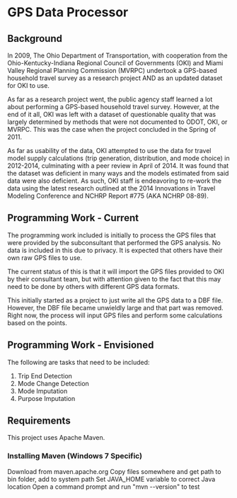 # GPS Data Processor 

## Background 

In 2009, The Ohio Department of Transportation, with cooperation from the Ohio-Kentucky-Indiana Regional Council of Governments (OKI) and Miami Valley Regional Planning Commission (MVRPC) undertook a GPS-based household travel survey as a research project AND as an updated dataset for OKI to use.

As far as a research project went, the public agency staff learned a lot about performing a GPS-based household travel survey.  However, at the end of it all, OKI was left with a dataset of questionable quality that was largely determined by methods that were not documented to ODOT, OKI, or MVRPC.  This was the case when the project concluded in the Spring of 2011.

As far as usability of the data, OKI attempted to use the data for travel model supply calculations (trip generation, distribution, and mode choice) in 2012-2014, culminating with a peer review in April of 2014.  It was found that the dataset was deficient in many ways and the models estimated from said data were also deficient.  As such, OKI staff is endeavoring to re-work the data using the latest research outlined at the 2014 Innovations in Travel Modeling Conference and NCHRP Report #775 (AKA NCHRP 08-89).

## Programming Work - Current 

The programming work included is initially to process the GPS files that were provided by the subconsultant that performed the GPS analysis.  No data is included in this due to privacy.  It is expected that others have their own raw GPS files to use.

The current status of this is that it will import the GPS files provided to OKI by their consultant team, but with attention given to the fact that this may need to be done by others with different GPS data formats.

This initially started as a project to just write all the GPS data to a DBF file.  However, the DBF file became unwieldly large and that part was removed.  Right now, the process will input GPS files and perform some calculations based on the points.

## Programming Work - Envisioned 

The following are tasks that need to be included:
1. Trip End Detection
2. Mode Change Detection
3. Mode Imputation
4. Purpose Imputation

## Requirements 

This project uses Apache Maven.  

### Installing Maven (Windows 7 Specific) 

Download from maven.apache.org
Copy files somewhere and get path to bin folder, add to system path
Set JAVA_HOME variable to correct Java location
Open a command prompt and run "mvn --version" to test
